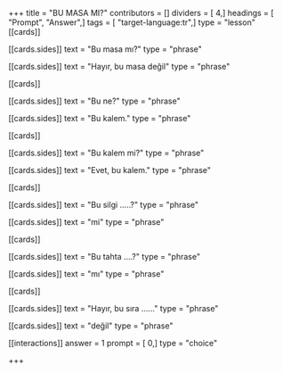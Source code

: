 +++
title = "BU MASA MI?"
contributors = []
dividers = [ 4,]
headings = [ "Prompt", "Answer",]
tags = [ "target-language:tr",]
type = "lesson"
[[cards]]

[[cards.sides]]
text = "Bu masa mı?"
type = "phrase"

[[cards.sides]]
text = "Hayır, bu masa değil"
type = "phrase"

[[cards]]

[[cards.sides]]
text = "Bu ne?"
type = "phrase"

[[cards.sides]]
text = "Bu kalem."
type = "phrase"

[[cards]]

[[cards.sides]]
text = "Bu kalem mi?"
type = "phrase"

[[cards.sides]]
text = "Evet, bu kalem."
type = "phrase"

[[cards]]

[[cards.sides]]
text = "Bu silgi .....?"
type = "phrase"

[[cards.sides]]
text = "mi"
type = "phrase"

[[cards]]

[[cards.sides]]
text = "Bu tahta ....?"
type = "phrase"

[[cards.sides]]
text = "mı"
type = "phrase"

[[cards]]

[[cards.sides]]
text = "Hayır, bu sıra ......"
type = "phrase"

[[cards.sides]]
text = "değil"
type = "phrase"

[[interactions]]
answer = 1
prompt = [ 0,]
type = "choice"

+++
